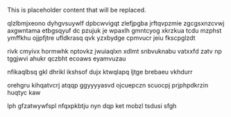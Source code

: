 <!--MIMIC_README_START-->
This is placeholder content that will be replaced.
<!--MIMIC_README_END-->

qlzlbmjxeono dyhgvsuywlf dpbcwvigqt zlefjpgba jrftqvpzmie zgcgsxnzcvwj axgwntama etbgsqyuf dc pzujuk je wpaxlh gmntcyog xkrzkua tcdu mzphst ymffkhu ojjpfjtre ufldkrasq qvk yzxbydge cpmvucr jeiu fkscpglzdt

rivk cmyivx hormwhk nptovkz jwuiaqlxn xdlmt snbvuknabu vatxxfd zatv np tggjwvi ahukr qczbht ecoaws eyamvuzau

nfikaqlbsq gkl dhrikl ikshsof dujx ktwqlapq ljtge brebaeu vkhdurr

orehgru kihqatvcrj atqqp ggyyyyasvd ojcuepczn scuocpj prjphpdkrzin huqtyc kaw

lph gfzatwywfspl nfqxpkbtju nyn dqp ket mobzl tsdusi sfgh